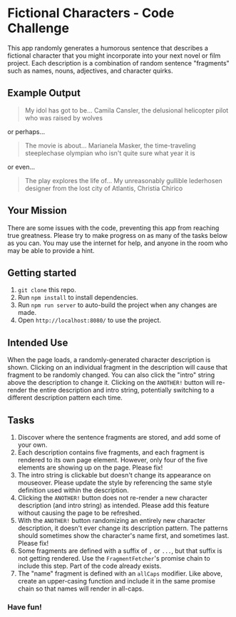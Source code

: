 # Fictional  Characters - Code Challenge
This app randomly generates a humorous sentence that describes a fictional character that you might incorporate into your next novel or film project.
Each description is a combination of random sentence "fragments" such as names, nouns, adjectives, and character quirks.

## Example Output
> My idol has got to be... Camila Cansler, the delusional helicopter pilot who was raised by wolves

or perhaps...

> The movie is about... Marianela Masker, the time-traveling steeplechase olympian who isn't quite sure what year it is

or even...

> The play explores the life of... My unreasonably gullible lederhosen designer from the lost city of Atlantis, Christia Chirico

## Your Mission
There are some issues with the code, preventing this app from reaching true greatness.
Please try to make progress on as many of the tasks below as you can.
You may use the internet for help, and anyone in the room who may be able to provide a hint.

## Getting started
1. `git clone` this repo.
1. Run `npm install` to install dependencies.
1. Run `npm run server` to auto-build the project when any changes are made.
1. Open `http://localhost:8080/` to use the project.

## Intended Use
When the page loads, a randomly-generated character description is shown.
Clicking on an individual fragment in the description will cause that fragment to be randomly changed.
You can also click the "intro" string above the description to change it.
Clicking on the `ANOTHER!` button will re-render the entire description and intro string, potentially switching to a different description pattern each time.

## Tasks
1. Discover where the sentence fragments are stored, and add some of your own.
1. Each description contains five fragments, and each fragment is rendered to its own page element. However, only four of the five elements are showing up on the page. Please fix!
1. The intro string is clickable but doesn't change its appearance on mouseover. Please update the style by referencing the same style definition used within the description.
1. Clicking the `ANOTHER!` button does not re-render a new character description (and intro string) as intended. Please add this feature without causing the page to be refreshed.
1. With the `ANOTHER!` button randomizing an entirely new character description, it doesn't ever change its description pattern. The patterns should sometimes show the character's name first, and sometimes last. Please fix!
1. Some fragments are defined with a suffix of `,` or `...`, but that suffix is not getting rendered. Use the `FragmentFetcher`'s promise chain to include this step. Part of the code already exists.
1. The "name" fragment is defined with an `allCaps` modifier. Like above, create an upper-casing function and include it in the same promise chain so that names will render in all-caps.

### Have fun!
